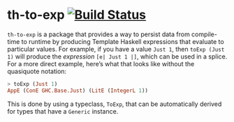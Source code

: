 # th-to-exp [![Build Status](https://travis-ci.org/lexi-lambda/th-to-exp.svg?branch=master)](https://travis-ci.org/lexi-lambda/th-to-exp)

`th-to-exp` is a package that provides a way to persist data from compile-time to runtime by producing Template Haskell expressions that evaluate to particular values. For example, if you have a value `Just 1`, then `toExp (Just 1)` will produce the *expression* `[e| Just 1 |]`, which can be used in a splice. For a more direct example, here’s what that looks like without the quasiquote notation:

```haskell
> toExp (Just 1)
AppE (ConE GHC.Base.Just) (LitE (IntegerL 1))
```

This is done by using a typeclass, `ToExp`, that can be automatically derived for types that have a `Generic` instance.
